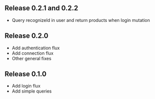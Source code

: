## Release 0.2.1 and 0.2.2

- Query recognizeId in user and return products when login mutation

## Release 0.2.0

- Add authentication flux
- Add connection flux
- Other general fixes

## Release 0.1.0

- Add login flux
- Add simple queries
